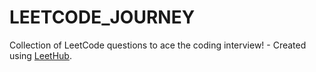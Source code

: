 # LEETCODE_JOURNEY
Collection of LeetCode questions to ace the coding interview! - Created using [LeetHub](https://github.com/QasimWani/LeetHub).
